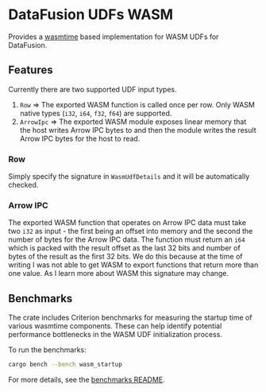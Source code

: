 # DataFusion UDFs WASM

Provides a [wasmtime](https://github.com/bytecodealliance/wasmtime) based implementation for WASM UDFs for DataFusion.

## Features

Currently there are two supported UDF input types.

1. `Row` => The exported WASM function is called once per row.  Only WASM native types (`i32`, `i64`, `f32`, `f64`) are supported.
2. `ArrowIpc` => The exported WASM module exposes linear memory that the host writes Arrow IPC bytes to and then the module writes the result Arrow IPC bytes for the host to read.

### Row

Simply specify the signature in `WasmUdfDetails` and it will be automatically checked.

### Arrow IPC

The exported WASM function that operates on Arrow IPC data must take two `i32` as input - the first being an offset into memory and the second the number of bytes for the Arrow IPC data.  The function must return an `i64` which is packed with the result offset as the last 32 bits and number of bytes of the result as the first 32 bits.  We do this because at the time of writing I was not able to get WASM to export functions that return more than one value. As I learn more about WASM this signature may change.

## Benchmarks

The crate includes Criterion benchmarks for measuring the startup time of various wasmtime components. These can help identify potential performance bottlenecks in the WASM UDF initialization process.

To run the benchmarks:

```bash
cargo bench --bench wasm_startup
```

For more details, see the [benchmarks README](benches/README.md).


